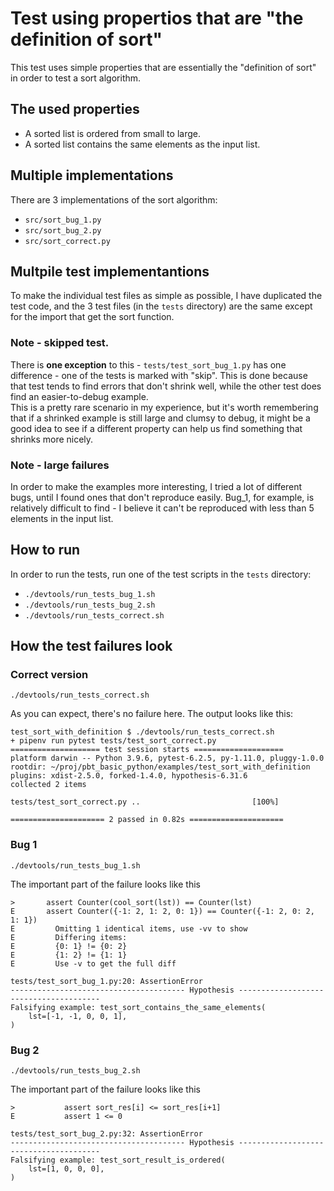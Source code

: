 # Test using propertios that are "the definition of sort"
This test uses simple properties that are essentially the 
"definition of sort" in order to test a sort algorithm.

## The used properties
- A sorted list is ordered from small to large.
- A sorted list contains the same elements as the input list.

## Multiple implementations
There are 3 implementations of the sort algorithm:
- `src/sort_bug_1.py`
- `src/sort_bug_2.py`
- `src/sort_correct.py`

## Multpile test implementantions
To make the individual test files as simple as possible, I have duplicated the
test code, and the 3 test files (in the `tests` directory) are the same except for the import that get the sort function.</br>

### Note - skipped test.
There is **one exception** to this - `tests/test_sort_bug_1.py` has one difference -
one of the tests is marked with "skip". This is done because that test tends to find 
errors that don't shrink well, while the other test does find an easier-to-debug
example.</br>
This is a pretty rare scenario in my experience, but it's worth remembering that if
a shrinked example is still large and clumsy to debug, it might be a good idea to
see if a different property can help us find something that shrinks more nicely.

### Note - large failures
In order to make the examples more interesting, I tried a lot of different bugs,
until I found ones that don't reproduce easily.
Bug_1, for example, is relatively difficult to find - I believe it can't be reproduced
with less than 5 elements in the input list.

## How to run
In order to run the tests, run one of the test scripts in the `tests` directory:
- `./devtools/run_tests_bug_1.sh`
- `./devtools/run_tests_bug_2.sh`
- `./devtools/run_tests_correct.sh`

## How the test failures look
### Correct version
`./devtools/run_tests_correct.sh`

As you can expect, there's no failure here. The output looks like this:

```
test_sort_with_definition $ ./devtools/run_tests_correct.sh
+ pipenv run pytest tests/test_sort_correct.py
==================== test session starts ====================
platform darwin -- Python 3.9.6, pytest-6.2.5, py-1.11.0, pluggy-1.0.0
rootdir: ~/proj/pbt_basic_python/examples/test_sort_with_definition
plugins: xdist-2.5.0, forked-1.4.0, hypothesis-6.31.6
collected 2 items

tests/test_sort_correct.py ..                         [100%]

===================== 2 passed in 0.82s =====================
```

### Bug 1
`./devtools/run_tests_bug_1.sh`

The important part of the failure looks like this
```
>       assert Counter(cool_sort(lst)) == Counter(lst)
E       assert Counter({-1: 2, 1: 2, 0: 1}) == Counter({-1: 2, 0: 2, 1: 1})
E         Omitting 1 identical items, use -vv to show
E         Differing items:
E         {0: 1} != {0: 2}
E         {1: 2} != {1: 1}
E         Use -v to get the full diff

tests/test_sort_bug_1.py:20: AssertionError
--------------------------------------- Hypothesis ---------------------------------------
Falsifying example: test_sort_contains_the_same_elements(
    lst=[-1, -1, 0, 0, 1],
)
```

### Bug 2
`./devtools/run_tests_bug_2.sh`

The important part of the failure looks like this
```
>           assert sort_res[i] <= sort_res[i+1]
E           assert 1 <= 0

tests/test_sort_bug_2.py:32: AssertionError
--------------------------------------- Hypothesis ---------------------------------------
Falsifying example: test_sort_result_is_ordered(
    lst=[1, 0, 0, 0],
)
```
